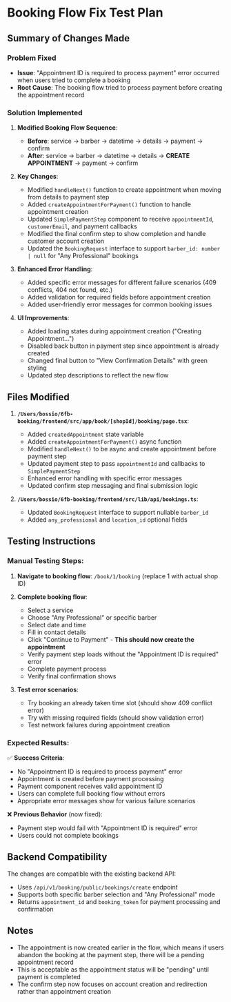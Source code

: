 # Booking Flow Fix Test Plan

## Summary of Changes Made

### Problem Fixed
- **Issue**: "Appointment ID is required to process payment" error occurred when users tried to complete a booking
- **Root Cause**: The booking flow tried to process payment before creating the appointment record

### Solution Implemented

1. **Modified Booking Flow Sequence**:
   - **Before**: service → barber → datetime → details → payment → confirm
   - **After**: service → barber → datetime → details → **CREATE APPOINTMENT** → payment → confirm

2. **Key Changes**:
   - Modified `handleNext()` function to create appointment when moving from details to payment step
   - Added `createAppointmentForPayment()` function to handle appointment creation
   - Updated `SimplePaymentStep` component to receive `appointmentId`, `customerEmail`, and payment callbacks
   - Modified the final confirm step to show completion and handle customer account creation
   - Updated the `BookingRequest` interface to support `barber_id: number | null` for "Any Professional" bookings

3. **Enhanced Error Handling**:
   - Added specific error messages for different failure scenarios (409 conflicts, 404 not found, etc.)
   - Added validation for required fields before appointment creation
   - Added user-friendly error messages for common booking issues

4. **UI Improvements**:
   - Added loading states during appointment creation ("Creating Appointment...")
   - Disabled back button in payment step since appointment is already created
   - Changed final button to "View Confirmation Details" with green styling
   - Updated step descriptions to reflect the new flow

## Files Modified

1. **`/Users/bossio/6fb-booking/frontend/src/app/book/[shopId]/booking/page.tsx`**:
   - Added `createdAppointment` state variable
   - Added `createAppointmentForPayment()` async function
   - Modified `handleNext()` to be async and create appointment before payment step
   - Updated payment step to pass `appointmentId` and callbacks to `SimplePaymentStep`
   - Enhanced error handling with specific error messages
   - Updated confirm step messaging and final submission logic

2. **`/Users/bossio/6fb-booking/frontend/src/lib/api/bookings.ts`**:
   - Updated `BookingRequest` interface to support nullable `barber_id`
   - Added `any_professional` and `location_id` optional fields

## Testing Instructions

### Manual Testing Steps:

1. **Navigate to booking flow**: `/book/1/booking` (replace 1 with actual shop ID)

2. **Complete booking flow**:
   - Select a service
   - Choose "Any Professional" or specific barber
   - Select date and time
   - Fill in contact details
   - Click "Continue to Payment" - **This should now create the appointment**
   - Verify payment step loads without the "Appointment ID is required" error
   - Complete payment process
   - Verify final confirmation shows

3. **Test error scenarios**:
   - Try booking an already taken time slot (should show 409 conflict error)
   - Try with missing required fields (should show validation error)
   - Test network failures during appointment creation

### Expected Results:

✅ **Success Criteria**:
- No "Appointment ID is required to process payment" error
- Appointment is created before payment processing
- Payment component receives valid appointment ID
- Users can complete full booking flow without errors
- Appropriate error messages show for various failure scenarios

❌ **Previous Behavior** (now fixed):
- Payment step would fail with "Appointment ID is required" error
- Users could not complete bookings

## Backend Compatibility

The changes are compatible with the existing backend API:
- Uses `/api/v1/booking/public/bookings/create` endpoint
- Supports both specific barber selection and "Any Professional" mode
- Returns `appointment_id` and `booking_token` for payment processing and confirmation

## Notes

- The appointment is now created earlier in the flow, which means if users abandon the booking at the payment step, there will be a pending appointment record
- This is acceptable as the appointment status will be "pending" until payment is completed
- The confirm step now focuses on account creation and redirection rather than appointment creation
